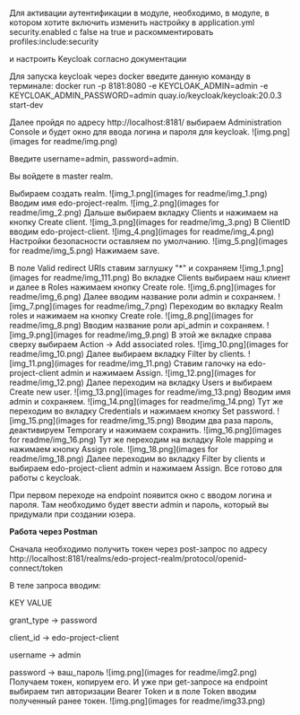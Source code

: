 Для активации аутентификации в модуле, необходимо, в модуле, в котором хотите включить
изменить настройку в application.yml security.enabled с false на true и раскомментировать profiles:include:security

и настроить Keycloak согласно документации

Для запуска keycloak через docker введите данную команду в терминале:
docker run -p 8181:8080 -e KEYCLOAK_ADMIN=admin -e KEYCLOAK_ADMIN_PASSWORD=admin quay.io/keycloak/keycloak:20.0.3
start-dev

Далее пройдя по адресу http://localhost:8181/ выбираем Administration Console и будет окно для ввода логина и пароля для
keycloak.
![img.png](images for readme/img.png)

Введите username=admin, password=admin.

Вы войдете в master realm.

Выбираем создать realm.
![img_1.png](images for readme/img_1.png)
Вводим имя edo-project-realm.
![img_2.png](images for readme/img_2.png)
Дальше выбираем вкладку Clients и нажимаем на кнопку Create client.
![img_3.png](images for readme/img_3.png)
В ClientID вводим edo-project-client.
![img_4.png](images for readme/img_4.png)
Настройки безопасности оставляем по умолчанию.
![img_5.png](images for readme/img_5.png)
Нажимаем save.

В поле Valid redirect URIs ставим заглушку "*" и сохраняем
![img_1.png](images for readme/img_111.png)
Во вкладке Clients выбираем наш клиент и далее в Roles нажимаем кнопку Create role.
![img_6.png](images for readme/img_6.png)
Далее вводим название роли admin и сохраняем.
![img_7.png](images for readme/img_7.png)
Переходим во вкладку Realm roles и нажимаем на кнопку Create role.
![img_8.png](images for readme/img_8.png)
Вводим название роли api_admin и сохраняем.
![img_9.png](images for readme/img_9.png)
В этой же вкладке справа сверху выбираем Action -> Add associated roles.
![img_10.png](images for readme/img_10.png)
Далее выбираем вкладку Filter by clients.
![img_11.png](images for readme/img_11.png)
Ставим галочку на edo-project-client admin и нажимаем Assign.
![img_12.png](images for readme/img_12.png)
Далее переходим на вкладку Users и выбираем Create new user.
![img_13.png](images for readme/img_13.png)
Вводим имя admin и сохраняем.
![img_14.png](images for readme/img_14.png)
Тут же переходим во вкладку Credentials и нажимаем кнопку Set password.
![img_15.png](images for readme/img_15.png)
Вводим два раза пароль, деактивируем Temporary и нажимаем сохранить.
![img_16.png](images for readme/img_16.png)
Тут же переходим на вкладку Role mapping и нажимаем кнопку Assign role.
![img_18.png](images for readme/img_18.png)
Далее переходим во вкладку Filter by clients и выбираем edo-project-client admin и нажимаем Assign.
Все готово для работы с keycloak.

При первом переходе на endpoint появится окно с вводом логина и пароля. 
Там необходимо будет ввести admin и пароль, который вы придумали при создании юзера.

**Работа через Postman**

Сначала необходимо получить токен через post-запрос 
по адресу http://localhost:8181/realms/edo-project-realm/protocol/openid-connect/token

В теле запроса вводим:

KEY      VALUE

grant_type -> password

client_id -> edo-project-client

username -> admin

password -> ваш_пароль
![img.png](images for readme/img2.png)
Получаем токен, копируем его.
И уже при get-запросе на endpoint выбираем тип авторизации Bearer Token и в поле Token
вводим полученный ранее токен.
![img.png](images for readme/img33.png)
